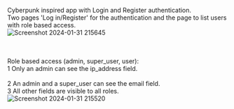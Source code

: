 Cyberpunk inspired app with Login and Register authentication.<br>
Two pages 'Log in/Register' for the authentication and the page to list users with role based access.<br>
![Screenshot 2024-01-31 215645](https://github.com/Johnny-98/react-chat/assets/29556692/2feb018b-010c-417b-a0a9-004376e9697a)

<br> <br>
Role based access (admin, super_user, user):<br>
1 Only an admin can see the ip_address field.<br> <br>
2 An admin and a super_user can see the email field.<br>
3 All other fields are visible to all roles.<br>
![Screenshot 2024-01-31 215520](https://github.com/Johnny-98/react-chat/assets/29556692/926508b3-b629-4167-ba91-17f0ce25a988)

